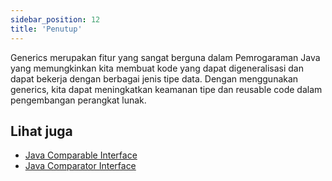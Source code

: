 ```yaml
---
sidebar_position: 12
title: 'Penutup'
---
```


Generics merupakan fitur yang sangat berguna dalam Pemrogaraman Java yang memungkinkan kita membuat kode yang dapat digeneralisasi dan dapat bekerja dengan berbagai jenis tipe data. Dengan menggunakan generics, kita dapat meningkatkan keamanan tipe dan reusable code dalam pengembangan perangkat lunak.

## Lihat juga

* [Java Comparable Interface](/blog/java-comparable-interface)
* [Java Comparator Interface](/blog/java-comparator-interface)
